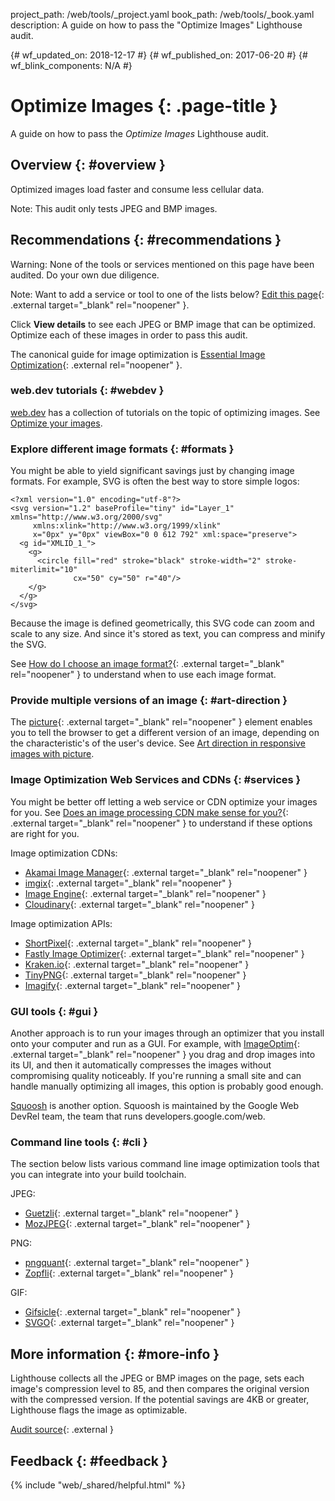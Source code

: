 project_path: /web/tools/_project.yaml
book_path: /web/tools/_book.yaml
description: A guide on how to pass the "Optimize Images" Lighthouse audit.

{# wf_updated_on: 2018-12-17 #}
{# wf_published_on: 2017-06-20 #}
{# wf_blink_components: N/A #}

[edit]: https://github.com/google/WebFundamentals/edit/master/src/content/en/tools/lighthouse/audits/optimize-images.md

# Optimize Images  {: .page-title }

A guide on how to pass the *Optimize Images* Lighthouse audit.

## Overview {: #overview }

Optimized images load faster and consume less cellular data.

Note: This audit only tests JPEG and BMP images.

## Recommendations {: #recommendations }

Warning: None of the tools or services mentioned on this page have been audited.
Do your own due diligence.

Note: Want to add a service or tool to one of the lists below? [Edit this page][edit]{: .external target="_blank" rel="noopener" }.

Click **View details** to see each JPEG or BMP image that can be optimized.
Optimize each of these images in order to pass this audit.

[EIO]: https://images.guide/

The canonical guide for image optimization is [Essential Image Optimization][EIO]{: .external rel="noopener" }.

### web.dev tutorials {: #webdev }

[web.dev](https://web.dev) has a collection of tutorials on the topic of optimizing images.
See [Optimize your images](https://web.dev/fast/#topic-Optimize-your-images).

### Explore different image formats {: #formats }

You might be able to yield significant savings just by changing image formats.
For example, SVG is often the best way to store simple logos:

    <?xml version="1.0" encoding="utf-8"?>
    <svg version="1.2" baseProfile="tiny" id="Layer_1" xmlns="http://www.w3.org/2000/svg"
         xmlns:xlink="http://www.w3.org/1999/xlink"
         x="0px" y="0px" viewBox="0 0 612 792" xml:space="preserve">
      <g id="XMLID_1_">
        <g>
          <circle fill="red" stroke="black" stroke-width="2" stroke-miterlimit="10"
                  cx="50" cy="50" r="40"/>
        </g>
      </g>
    </svg>

Because the image is defined geometrically, this SVG code can zoom and scale to any size.
And since it's stored as text, you can compress and minify the SVG.

[format]: https://images.guide/#choosing-an-image-format

See [How do I choose an image format?][format]{: .external target="_blank" rel="noopener" }
to understand when to use each image format.

### Provide multiple versions of an image {: #art-direction }

[picture]: https://developer.mozilla.org/en-US/docs/Web/HTML/Element/picture
[pete]: /web/fundamentals/design-and-ux/responsive/images#art_direction_in_responsive_images_with_picture

The [picture][picture]{: .external target="_blank" rel="noopener" } element enables you to tell
the browser to get a different version of an image, depending on the characteristic's
of the user's device. See [Art direction in responsive images with picture][pete].

### Image Optimization Web Services and CDNs {: #services }

[CDN]: https://images.guide/#image-processing-cdns

You might be better off letting a web service or CDN optimize your images for you.
See [Does an image processing CDN make sense for you?][CDN]{: .external target="_blank" rel="noopener" }
to understand if these options are right for you.

Image optimization CDNs:

* [Akamai Image Manager](https://www.akamai.com/us/en/products/web-performance/image-manager.jsp){: .external target="_blank" rel="noopener" }
* [imgix](https://www.imgix.com/){: .external target="_blank" rel="noopener" }
* [Image Engine](https://imageengine.io/){: .external target="_blank" rel="noopener" }
* [Cloudinary](https://cloudinary.com/){: .external target="_blank" rel="noopener" }

Image optimization APIs:

* [ShortPixel](https://shortpixel.com/){: .external target="_blank" rel="noopener" }
* [Fastly Image Optimizer](https://docs.fastly.com/api/imageopto/){: .external target="_blank" rel="noopener" }
* [Kraken.io](https://kraken.io/){: .external target="_blank" rel="noopener" }
* [TinyPNG](https://tinypng.com/){: .external target="_blank" rel="noopener" }
* [Imagify](https://imagify.io/){: .external target="_blank" rel="noopener" }

### GUI tools {: #gui }

Another approach is to run your images through an optimizer that you install onto your
computer and run as a GUI. For example, with [ImageOptim](https://imageoptim.com/mac){: .external target="_blank" rel="noopener" }
you drag and drop images into its UI, and then it automatically compresses the images
without compromising quality noticeably. If you're running a small site and can handle manually
optimizing all images, this option is probably good enough.

[Squoosh](https://squoosh.app/) is another option. Squoosh is maintained by the Google
Web DevRel team, the team that runs developers.google.com/web.

### Command line tools {: #cli }

The section below lists various command line image optimization tools that you can integrate into
your build toolchain.

JPEG:

* [Guetzli](https://github.com/google/guetzli){: .external target="_blank" rel="noopener" }
* [MozJPEG](https://github.com/mozilla/mozjpeg){: .external target="_blank" rel="noopener" }

PNG:

* [pngquant](https://pngquant.org/){: .external target="_blank" rel="noopener" }
* [Zopfli](https://github.com/google/zopfli){: .external target="_blank" rel="noopener" }

GIF:

* [Gifsicle](http://www.lcdf.org/gifsicle/){: .external target="_blank" rel="noopener" }
* [SVGO](https://github.com/svg/svgo){: .external target="_blank" rel="noopener" }

## More information {: #more-info }

Lighthouse collects all the JPEG or BMP images on the page, sets each image's compression
level to 85, and then compares the original version with the compressed
version. If the potential savings are 4KB or greater, Lighthouse flags the
image as optimizable.

[Audit source][src]{: .external }

[src]: https://github.com/GoogleChrome/lighthouse/blob/master/lighthouse-core/audits/byte-efficiency/uses-optimized-images.js

## Feedback {: #feedback }

{% include "web/_shared/helpful.html" %}
